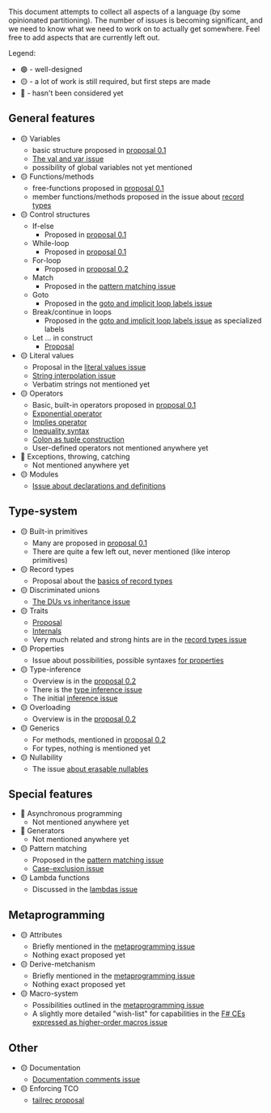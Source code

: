 <!-- Tracking issue for the feature-set -->

This document attempts to collect all aspects of a language (by some opinionated partitioning). The number of issues is becoming significant, and we need to know what we need to work on to actually get somewhere. Feel free to add aspects that are currently left out.

Legend:
- 🟢 - well-designed
- 🟡 - a lot of work is still required, but first steps are made
- 🔴 - hasn't been considered yet

## General features

 * 🟡 Variables
   * basic structure proposed in [proposal 0.1](https://github.com/LanguageDev/Fresh-Language-suggestions/issues/33)
   * [The val and var issue](https://github.com/LanguageDev/Fresh-Language-suggestions/issues/12)
   * possibility of global variables not yet mentioned
 * 🟡 Functions/methods
   * free-functions proposed in [proposal 0.1](https://github.com/LanguageDev/Fresh-Language-suggestions/issues/33)
   * member functions/methods proposed in the issue about [record types](https://github.com/LanguageDev/Fresh-Language-suggestions/issues/41)
 * 🟡 Control structures
   * If-else
     * Proposed in [proposal 0.1](https://github.com/LanguageDev/Fresh-Language-suggestions/issues/33)
   * While-loop
     * Proposed in [proposal 0.1](https://github.com/LanguageDev/Fresh-Language-suggestions/issues/33)
   * For-loop
     * Proposed in [proposal 0.2](https://github.com/LanguageDev/Fresh-Language-suggestions/issues/40)
   * Match
     * Proposed in the [pattern matching issue](https://github.com/LanguageDev/Fresh-Language-suggestions/issues/44)
   * Goto
     * Proposed in the [goto and implicit loop labels issue](https://github.com/LanguageDev/Fresh-Language-suggestions/issues/45)
   * Break/continue in loops
     * Proposed in the [goto and implicit loop labels issue](https://github.com/LanguageDev/Fresh-Language-suggestions/issues/45) as specialized labels
   * Let ... in construct
     * [Proposal](https://github.com/LanguageDev/Fresh-Language-suggestions/issues/51)
 * 🟡 Literal values
   * Proposal in the [literal values issue](https://github.com/LanguageDev/Fresh-Language-suggestions/issues/50)
   * [String interpolation issue](https://github.com/LanguageDev/Fresh-Language-suggestions/issues/53)
   * Verbatim strings not mentioned yet
 * 🟡 Operators
   * Basic, built-in operators proposed in [proposal 0.1](https://github.com/LanguageDev/Fresh-Language-suggestions/issues/33)
   * [Exponential operator](https://github.com/LanguageDev/Fresh-Language-suggestions/issues/34)
   * [Implies operator](https://github.com/LanguageDev/Fresh-Language-suggestions/issues/36)
   * [Inequality syntax](https://github.com/LanguageDev/Fresh-Language-suggestions/issues/35)
   * [Colon as tuple construction](https://github.com/LanguageDev/Fresh-Language-suggestions/issues/22)
   * User-defined operators not mentioned anywhere yet
 * 🔴 Exceptions, throwing, catching
   * Not mentioned anywhere yet
 * 🟡 Modules
   * [Issue about declarations and definitions](https://github.com/LanguageDev/Fresh-Language-suggestions/issues/30)

## Type-system

 * 🟡 Built-in primitives
   * Many are proposed in [proposal 0.1](https://github.com/LanguageDev/Fresh-Language-suggestions/issues/33)
   * There are quite a few left out, never mentioned (like interop primitives)
 * 🟡 Record types
   * Proposal about the [basics of record types](https://github.com/LanguageDev/Fresh-Language-suggestions/issues/41)
 * 🟡 Discriminated unions
   * [The DUs vs inheritance issue](https://github.com/LanguageDev/Fresh-Language-suggestions/issues/5)
 * 🟡 Traits
   * [Proposal](https://github.com/LanguageDev/Fresh-Language-suggestions/issues/52)
   * [Internals](https://github.com/LanguageDev/Fresh-Language-suggestions/issues/39)
   * Very much related and strong hints are in the [record types issue](https://github.com/LanguageDev/Fresh-Language-suggestions/issues/41)
 * 🟡 Properties
   * Issue about possibilities, possible syntaxes [for properties](https://github.com/LanguageDev/Fresh-Language-suggestions/issues/47)
 * 🟡 Type-inference
   * Overview is in the [proposal 0.2](https://github.com/LanguageDev/Fresh-Language-suggestions/issues/40)
   * There is the [type inference issue](https://github.com/LanguageDev/Fresh-Language-suggestions/issues/42)
   * The initial [inference issue](https://github.com/LanguageDev/Fresh-Language-suggestions/issues/10)
 * 🟡 Overloading
   * Overview is in the [proposal 0.2](https://github.com/LanguageDev/Fresh-Language-suggestions/issues/40)
 * 🟡 Generics
   * For methods, mentioned in [proposal 0.2](https://github.com/LanguageDev/Fresh-Language-suggestions/issues/40)
   * For types, nothing is mentioned yet
 * 🟡 Nullability
   * The issue [about erasable nullables](https://github.com/LanguageDev/Fresh-Language-suggestions/issues/24)

## Special features

 * 🔴 Asynchronous programming
   * Not mentioned anywhere yet
 * 🔴 Generators
   * Not mentioned anywhere yet
 * 🟡 Pattern matching
   * Proposed in the [pattern matching issue](https://github.com/LanguageDev/Fresh-Language-suggestions/issues/44)
   * [Case-exclusion issue](https://github.com/LanguageDev/Fresh-Language-suggestions/issues/9)
 * 🟡 Lambda functions
   * Discussed in the [lambdas issue](https://github.com/LanguageDev/Fresh-Language-suggestions/issues/49)


## Metaprogramming

 * 🟡 Attributes
   * Briefly mentioned in the [metaprogramming issue](https://github.com/LanguageDev/Fresh-Language-suggestions/issues/16)
   * Nothing exact proposed yet
 * 🟡 Derive-metchanism
   * Briefly mentioned in the [metaprogramming issue](https://github.com/LanguageDev/Fresh-Language-suggestions/issues/16)
   * Nothing exact proposed yet
 * 🟡 Macro-system
   * Possibilities outlined in the [metaprogramming issue](https://github.com/LanguageDev/Fresh-Language-suggestions/issues/16)
   * A slightly more detailed "wish-list" for capabilities in the [F# CEs expressed as higher-order macros issue](https://github.com/LanguageDev/Fresh-Language-suggestions/issues/29)

## Other

 * 🟡 Documentation
   * [Documentation comments issue](https://github.com/LanguageDev/Fresh-Language-suggestions/issues/37)
 * 🟡 Enforcing TCO
   * [tailrec proposal](https://github.com/LanguageDev/Fresh-Language-suggestions/issues/11)
